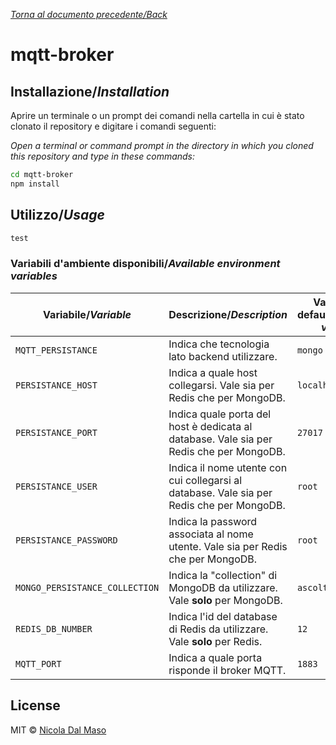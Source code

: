 [_Torna al documento precedente/Back_](https://github.com/niktekusho/IoTDashboard/)

# mqtt-broker

## Installazione/_Installation_

Aprire un terminale o un prompt dei comandi nella cartella in cui è stato clonato il repository e digitare i comandi seguenti:

_Open a terminal or command prompt in the directory in which you cloned this repository and type in these commands:_


```sh
cd mqtt-broker
npm install
```

## Utilizzo/_Usage_

```js
test
```

### Variabili d'ambiente disponibili/_Available environment variables_

| Variabile/_Variable_           | Descrizione/_Description_                                                                 | Valore di default/_Default value_ |
|--------------------------------|-------------------------------------------------------------------------------------------|-----------------------------------|
| `MQTT_PERSISTANCE`             | Indica che tecnologia lato backend utilizzare.                                            | `mongo`                           |
| `PERSISTANCE_HOST`             | Indica a quale host collegarsi. Vale sia per Redis che per MongoDB.                       | `localhost`                       |
| `PERSISTANCE_PORT`             | Indica quale porta del host è dedicata al database. Vale sia per Redis che per MongoDB.   | `27017`                           |
| `PERSISTANCE_USER`             | Indica il nome utente con cui collegarsi al database. Vale sia per Redis che per MongoDB. | `root`                            |
| `PERSISTANCE_PASSWORD`         | Indica la password associata al nome utente. Vale sia per Redis che per MongoDB.          | `root`                            |
| `MONGO_PERSISTANCE_COLLECTION` | Indica la "collection" di MongoDB da utilizzare. Vale **solo** per MongoDB.               | `ascoltatori`                     |
| `REDIS_DB_NUMBER`              | Indica l'id del database di Redis da utilizzare. Vale **solo** per Redis.                 | `12`                              |
| `MQTT_PORT`                    | Indica a quale porta risponde il broker MQTT.                                             | `1883`                            |


## License

MIT ©  [Nicola Dal Maso](https://github.com/niktekusho)
